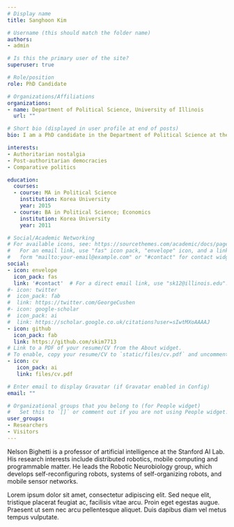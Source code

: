 ```yaml
---
# Display name
title: Sanghoon Kim

# Username (this should match the folder name)
authors:
- admin

# Is this the primary user of the site?
superuser: true

# Role/position
role: PhD Candidate

# Organizations/Affiliations
organizations:
- name: Department of Political Science, University of Illinois
  url: ""

# Short bio (displayed in user profile at end of posts)
bio: I am a PhD candidate in the Department of Political Science at the University of Illinois at Urbana-Champaign. I received my BA in Political Science and Economics and an MA in Political Science from Korea University. I began my PhD program at the University of Illinois in 2016. My research interest focuses on legacy parties in new democracies and their effects on voting behavior.

interests:
- Authoritarian nostalgia
- Post-authoritarian democracies
- Comparative politics

education:
  courses:
  - course: MA in Political Science
    institution: Korea University
    year: 2015
  - course: BA in Political Science; Economics
    institution: Korea University
    year: 2011

# Social/Academic Networking
# For available icons, see: https://sourcethemes.com/academic/docs/page-builder/#icons
#   For an email link, use "fas" icon pack, "envelope" icon, and a link in the
#   form "mailto:your-email@example.com" or "#contact" for contact widget.
social:
- icon: envelope
  icon_pack: fas
  link: '#contact'  # For a direct email link, use "sk12@illinois.edu".
#- icon: twitter
#  icon_pack: fab
#  link: https://twitter.com/GeorgeCushen
#- icon: google-scholar
#  icon_pack: ai
#  link: https://scholar.google.co.uk/citations?user=sIwtMXoAAAAJ
- icon: github
  icon_pack: fab
  link: https://github.com/skim7713
# Link to a PDF of your resume/CV from the About widget.
# To enable, copy your resume/CV to `static/files/cv.pdf` and uncomment the lines below.
- icon: cv
   icon_pack: ai
   link: files/cv.pdf

# Enter email to display Gravatar (if Gravatar enabled in Config)
email: ""

# Organizational groups that you belong to (for People widget)
#   Set this to `[]` or comment out if you are not using People widget.
user_groups:
- Researchers
- Visitors
---
```


Nelson Bighetti is a professor of artificial intelligence at the Stanford AI Lab. His research interests include distributed robotics, mobile computing and programmable matter. He leads the Robotic Neurobiology group, which develops self-reconfiguring robots, systems of self-organizing robots, and mobile sensor networks.

Lorem ipsum dolor sit amet, consectetur adipiscing elit. Sed neque elit, tristique placerat feugiat ac, facilisis vitae arcu. Proin eget egestas augue. Praesent ut sem nec arcu pellentesque aliquet. Duis dapibus diam vel metus tempus vulputate.
